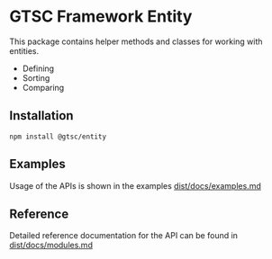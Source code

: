 # GTSC Framework Entity

This package contains helper methods and classes for working with entities.

- Defining
- Sorting
- Comparing

## Installation

```shell
npm install @gtsc/entity
```

## Examples

Usage of the APIs is shown in the examples [dist/docs/examples.md](dist/docs/examples.md)

## Reference

Detailed reference documentation for the API can be found in [dist/docs/modules.md](dist/docs/modules.md)
